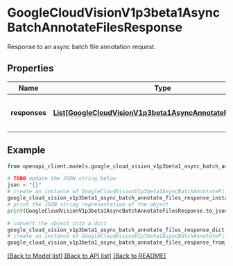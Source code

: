 # GoogleCloudVisionV1p3beta1AsyncBatchAnnotateFilesResponse

Response to an async batch file annotation request.

## Properties

Name | Type | Description | Notes
------------ | ------------- | ------------- | -------------
**responses** | [**List[GoogleCloudVisionV1p3beta1AsyncAnnotateFileResponse]**](GoogleCloudVisionV1p3beta1AsyncAnnotateFileResponse.md) | The list of file annotation responses, one for each request in AsyncBatchAnnotateFilesRequest. | [optional] 

## Example

```python
from openapi_client.models.google_cloud_vision_v1p3beta1_async_batch_annotate_files_response import GoogleCloudVisionV1p3beta1AsyncBatchAnnotateFilesResponse

# TODO update the JSON string below
json = "{}"
# create an instance of GoogleCloudVisionV1p3beta1AsyncBatchAnnotateFilesResponse from a JSON string
google_cloud_vision_v1p3beta1_async_batch_annotate_files_response_instance = GoogleCloudVisionV1p3beta1AsyncBatchAnnotateFilesResponse.from_json(json)
# print the JSON string representation of the object
print(GoogleCloudVisionV1p3beta1AsyncBatchAnnotateFilesResponse.to_json())

# convert the object into a dict
google_cloud_vision_v1p3beta1_async_batch_annotate_files_response_dict = google_cloud_vision_v1p3beta1_async_batch_annotate_files_response_instance.to_dict()
# create an instance of GoogleCloudVisionV1p3beta1AsyncBatchAnnotateFilesResponse from a dict
google_cloud_vision_v1p3beta1_async_batch_annotate_files_response_from_dict = GoogleCloudVisionV1p3beta1AsyncBatchAnnotateFilesResponse.from_dict(google_cloud_vision_v1p3beta1_async_batch_annotate_files_response_dict)
```
[[Back to Model list]](../README.md#documentation-for-models) [[Back to API list]](../README.md#documentation-for-api-endpoints) [[Back to README]](../README.md)


